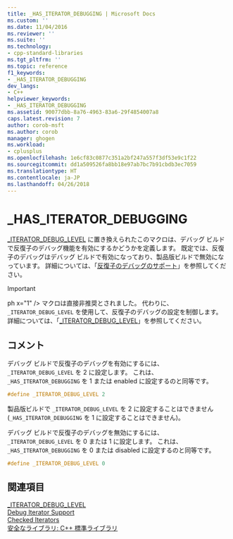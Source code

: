 ```yaml
---
title: _HAS_ITERATOR_DEBUGGING | Microsoft Docs
ms.custom: ''
ms.date: 11/04/2016
ms.reviewer: ''
ms.suite: ''
ms.technology:
- cpp-standard-libraries
ms.tgt_pltfrm: ''
ms.topic: reference
f1_keywords:
- _HAS_ITERATOR_DEBUGGING
dev_langs:
- C++
helpviewer_keywords:
- _HAS_ITERATOR_DEBUGGING
ms.assetid: 90077dbb-8a76-4963-83a6-29f4854007a8
caps.latest.revision: 7
author: corob-msft
ms.author: corob
manager: ghogen
ms.workload:
- cplusplus
ms.openlocfilehash: 1e6cf83c0877c351a2bf247a557f3df53e9c1f22
ms.sourcegitcommit: dd1a509526fa8bb18e97ab7bc7b91cbdb3ec7059
ms.translationtype: HT
ms.contentlocale: ja-JP
ms.lasthandoff: 04/26/2018
---
```

# <a name="hasiteratordebugging"></a>_HAS_ITERATOR_DEBUGGING

[_ITERATOR_DEBUG_LEVEL](../standard-library/iterator-debug-level.md) に置き換えられたこのマクロは、デバッグ ビルドで反復子のデバッグ機能を有効にするかどうかを定義します。 既定では、反復子のデバッグはデバッグ ビルドで有効になっており、製品版ビルドで無効になっています。 詳細については、「[反復子のデバッグのサポート](../standard-library/debug-iterator-support.md)」を参照してください。

> [!IMPORTANT]
> ph x="1" /&gt; マクロは直接非推奨とされました。 代わりに、`_ITERATOR_DEBUG_LEVEL` を使用して、反復子のデバッグの設定を制御します。 詳細については、「[_ITERATOR_DEBUG_LEVEL](../standard-library/iterator-debug-level.md)」を参照してください。

## <a name="remarks"></a>コメント

デバッグ ビルドで反復子のデバッグを有効にするには、`_ITERATOR_DEBUG_LEVEL` を 2 に設定します。 これは、`_HAS_ITERATOR_DEBUGGING` を 1 または enabled に設定するのと同等です。

```cpp
#define _ITERATOR_DEBUG_LEVEL 2
```

製品版ビルドで `_ITERATOR_DEBUG_LEVEL` を 2 に設定することはできません (`_HAS_ITERATOR_DEBUGGING` を 1 に設定することはできません)。

デバッグ ビルドで反復子のデバッグを無効にするには、`_ITERATOR_DEBUG_LEVEL` を 0 または 1 に設定します。 これは、`_HAS_ITERATOR_DEBUGGING` を 0 または disabled に設定するのと同等です。

```cpp
#define _ITERATOR_DEBUG_LEVEL 0
```

## <a name="see-also"></a>関連項目

[_ITERATOR_DEBUG_LEVEL](../standard-library/iterator-debug-level.md)<br/>
[Debug Iterator Support](../standard-library/debug-iterator-support.md)<br/>
[Checked Iterators](../standard-library/checked-iterators.md)<br/>
[安全なライブラリ: C++ 標準ライブラリ](../standard-library/safe-libraries-cpp-standard-library.md)<br/>
